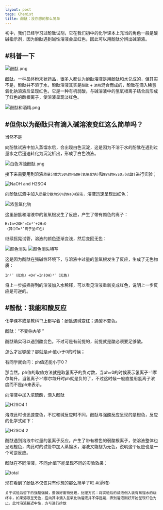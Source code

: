 ```yaml
---
layout: post
tags: Chemist
title: 酚酞：没你想的那么简单
---
```


初中，我们已经学习过酚酞试剂，它在我们初中的化学课本上充当的角色一般是酸碱指示剂，因为酚酞遇到碱性溶液会呈红色，因此可以用酚酞分辨出碱溶液。

## #科普一下

![酚酞.png][2]

[酚酞][1]，一种晶体粉末状药品，很多人都认为酚酞溶液是用酚酞和水兑成的，但其实不是，酚酞并不溶于水，酚酞溶液其实是`酚酞` + `酒精`混合而成的，酚酞在滴入稀氢氧化钠溶液后呈现红色，它是一种有机弱酸，与碱溶液中的氢氧根离子结合后形成了红色的酸根离子，使溶液呈现淡红色。

![酚酞和酒精.png][3]

## #但你以为酚酞只有滴入碱溶液变红这么简单吗？

当然不是

向酚酞试液中加入蒸馏水后，会出现白色沉淀，这是因为不溶于水的酚酞在遇到过量水之后迅速转化为沉淀析出，形成了白色浊液。

![白色浑浊酚酞.png][4]

接下来需要用到溶液`质量分数为50%的NaOH(氢氧化钠)`和`98%的H₂SO₄(硫酸)`进行实验；

![NaOH and H2SO4][5]

向酚酞试液中加入`质量分数为50%的NaOH溶液`，溶液迅速呈现出红色：

![浓氢氧化钠][12]

这里酚酞和溶液中的氢氧根发生了反应，产生了带有颜色的离子：
```
H₂In+2OH¯=In²¯+2H₂O
（其中In²¯离子呈红色）
```

继续摇晃试管，溶液的颜色逐渐变浅，然后变回无色：

![颜色消失][11]
![颜色消失特写][9]

这是因为酚酞在强碱性环境下，与溶液中过量的氢氧根发生了反应，生成了无色物质：
```
In²¯（红色）+OH¯=In(OH)³¯（无色)
```
将上一步振摇得到的溶液加入水稀释，可以看见溶液重新变成红色，说明上一步反应是可逆的。

## #酚酞：我能和酸反应

化学课本或是教科书上都写着：酚酞遇碱变红；遇酸不变色。

酚酞：“不变~~你大爷~~ ”

酚酞确实可以遇到酸变色，不过可是有前提的，前提就是酸必须要足够酸。

怎么才足够酸？那就是ph值小于0的时候；

有同学就会问：ph值还能小于0？

那当然，ph值的取值方法就是取氢离子的负对数，当ph=0的时候表示氢离子=1摩尔每升，当氢离子>1摩尔每升时ph就是负的了，不过这时候一般直接用氢离子浓度而不是ph来表示。

向溶液中加入浓硫酸，滴入酚酞

![H2SO4 1][6]

溶液此时也迅速变色，不过和碱反应时不同，酚酞与强酸反应呈现的是橙色，反应的化学式如下：

![H2SO4 2][7]

酚酞遇到溶液中过量的氢离子反应，产生了带有橙色的弱酸根离子，使溶液整体也呈现橙色，向此时的试管中加入蒸馏水，溶液又能褪为无色，说明这个反应也是一个可逆反应。

酚酞在不同溶液，不同ph值下能呈现不同的实验效果：

![total][10]

现在看到了酚酞不仅仅只有你想的那么简单了吧 #(滑稽)

```
关于试验后留下的强酸强碱，要做好废物处理，处理方式：将实验后的试液倒入装有蒸馏水的烧杯中，如果溶液呈无色，应向其中滴入氢氧化钠溶液并不停摇晃，直到溶液刚好开始呈现红色为止，此时溶液接近中性，方可进行排放
```

[1]: https://wapbaike.baidu.com/item/%E9%85%9A%E9%85%9E/1596924-
[2]: /usrimg/2017-12-27-chemist-1.png
[3]: /usrimg/2017-12-27-chemist-2.png
[4]: /usrimg/2017-12-27-chemist-3.png
[5]: /usrimg/2017-12-27-chemist-4.png
[6]: /usrimg/2017-12-27-chemist-5.png
[7]: /usrimg/2017-12-27-chemist-6.png
[8]: /usrimg/2017-12-27-chemist-7.png
[9]: /usrimg/2017-12-27-chemist-8.png
[10]: /usrimg/2017-12-27-chemist-9.png
[11]: /usrimg/2017-12-27-chemist-10.png
[12]: /usrimg/2017-12-27-chemist-11.png
